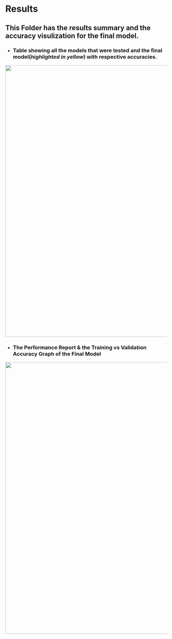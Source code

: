 # Results

## This Folder has the results summary and the accuracy visulization for the final model.
- ### Table showing all the models that were tested and the final model(***highlighted in yellow***) with respective accuracies.

<img src="https://github.com/OmdenaAI/bengaluru-india-improve-sorting-segregation/blob/main/src/results/Final%20Results.png" width="850">

- ### The Performance Report & the Training vs Validation Accuracy Graph of the Final Model

<img src="https://github.com/OmdenaAI/bengaluru-india-improve-sorting-segregation/blob/main/src/results/Performance%20Report%20and%20Train%20vs%20Vald%20Graph.png" width="850" >
